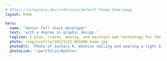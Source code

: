 ```yaml
---
# https://vitepress.dev/reference/default-theme-home-page
layout: home

hero:
  name: 'Senior full stack developer'
  text: 'with a degree in graphic design.'
  tagline: I plan, create, deploy, and maintain web technology for the public and private sector
  photo: /img/profile/20221122_081808-home.jpg
  photoAlt: 'Photo of Zachary K. Watkins smiling and wearing a light blue buttoned shirt.'
  photoLink: '/portfolio/#photos'
---
```

